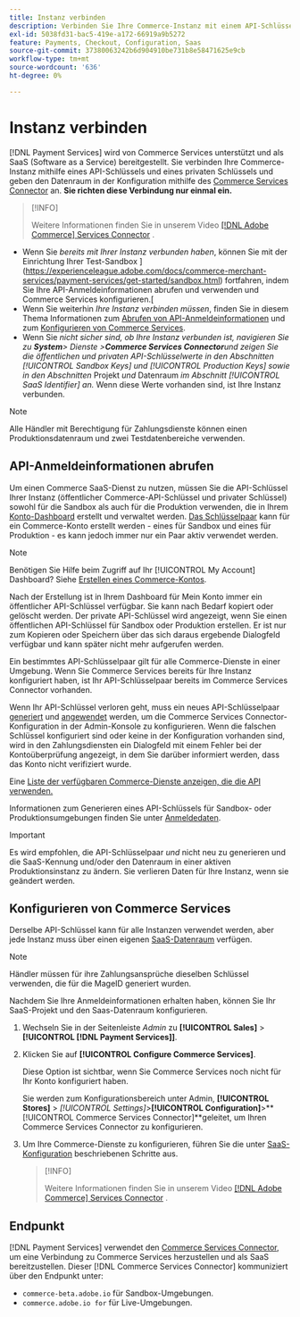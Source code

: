 ```yaml
---
title: Instanz verbinden
description: Verbinden Sie Ihre Commerce-Instanz mit einem API-Schlüssel und einem privaten Schlüssel und geben Sie den Datenraum in der Konfiguration an.
exl-id: 5038fd31-bac5-419e-a172-66919a9b5272
feature: Payments, Checkout, Configuration, Saas
source-git-commit: 37380063242b6d904910be731b8e58471625e9cb
workflow-type: tm+mt
source-wordcount: '636'
ht-degree: 0%

---
```


# Instanz verbinden

[!DNL Payment Services] wird von Commerce Services unterstützt und als SaaS (Software as a Service) bereitgestellt. Sie verbinden Ihre Commerce-Instanz mithilfe eines API-Schlüssels und eines privaten Schlüssels und geben den Datenraum in der Konfiguration mithilfe des [Commerce Services Connector](https://experienceleague.adobe.com/docs/commerce-merchant-services/user-guides/saas.html) an. **Sie richten diese Verbindung nur einmal ein.**

>[!INFO]
>
> Weitere Informationen finden Sie in unserem Video [[!DNL Adobe Commerce] Services Connector](https://experienceleague.adobe.com/docs/commerce-learn/tutorials/admin/adobe-commerce-services/configure-adobe-commerce-services-connector.html?lang=en) .

* Wenn Sie *bereits mit Ihrer Instanz verbunden haben*, können Sie mit der Einrichtung Ihrer Test-Sandbox ](https://experienceleague.adobe.com/docs/commerce-merchant-services/payment-services/get-started/sandbox.html) fortfahren, indem Sie Ihre API-Anmeldeinformationen abrufen und verwenden und Commerce Services konfigurieren.[
* Wenn Sie weiterhin *Ihre Instanz verbinden müssen*, finden Sie in diesem Thema Informationen zum [Abrufen von API-Anmeldeinformationen](#obtain-api-credentials) und zum [Konfigurieren von Commerce Services](#configure-commerce-services).
* Wenn Sie *nicht sicher sind, ob Ihre Instanz verbunden ist, navigieren Sie zu **System**> Dienste >**Commerce Services Connector**und zeigen Sie die öffentlichen und privaten API-Schlüsselwerte in den Abschnitten [!UICONTROL Sandbox Keys] und [!UICONTROL Production Keys] sowie in den Abschnitten* Projekt *und* Datenraum *im Abschnitt [!UICONTROL SaaS Identifier] an.* Wenn diese Werte vorhanden sind, ist Ihre Instanz verbunden.

>[!NOTE]
>
>Alle Händler mit Berechtigung für Zahlungsdienste können einen Produktionsdatenraum und zwei Testdatenbereiche verwenden.

## API-Anmeldeinformationen abrufen

Um einen Commerce SaaS-Dienst zu nutzen, müssen Sie die API-Schlüssel Ihrer Instanz (öffentlicher Commerce-API-Schlüssel und privater Schlüssel) sowohl für die Sandbox als auch für die Produktion verwenden, die in Ihrem [Konto-Dashboard](https://account.magento.com/customer/account/login) erstellt und verwaltet werden. [Das Schlüsselpaar](https://experienceleague.adobe.com/en/docs/commerce-admin/config/services/saas) kann für ein Commerce-Konto erstellt werden - eines für Sandbox und eines für Produktion - es kann jedoch immer nur ein Paar aktiv verwendet werden.

>[!NOTE]
>
>Benötigen Sie Hilfe beim Zugriff auf Ihr [!UICONTROL My Account] Dashboard? Siehe [Erstellen eines Commerce-Kontos](https://experienceleague.adobe.com/en/docs/commerce-admin/start/commerce-account/commerce-account-create).

Nach der Erstellung ist in Ihrem Dashboard für Mein Konto immer ein öffentlicher API-Schlüssel verfügbar. Sie kann nach Bedarf kopiert oder gelöscht werden. Der private API-Schlüssel wird angezeigt, wenn Sie einen öffentlichen API-Schlüssel für Sandbox oder Produktion erstellen. Er ist nur zum Kopieren oder Speichern über das sich daraus ergebende Dialogfeld verfügbar und kann später nicht mehr aufgerufen werden.

Ein bestimmtes API-Schlüsselpaar gilt für alle Commerce-Dienste in einer Umgebung. Wenn Sie Commerce Services bereits für Ihre Instanz konfiguriert haben, ist Ihr API-Schlüsselpaar bereits im Commerce Services Connector vorhanden.

Wenn Ihr API-Schlüssel verloren geht, muss ein neues API-Schlüsselpaar [generiert](https://experienceleague.adobe.com/docs/commerce-merchant-services/payment-services/get-started/connect.html#generate-an-api-key-and-private-key) und [angewendet](https://experienceleague.adobe.com/docs/commerce-merchant-services/payment-services/get-started/connect.html#configure-saas-project) werden, um die Commerce Services Connector-Konfiguration in der Admin-Konsole zu konfigurieren. Wenn die falschen Schlüssel konfiguriert sind oder keine in der Konfiguration vorhanden sind, wird in den Zahlungsdiensten ein Dialogfeld mit einem Fehler bei der Kontoüberprüfung angezeigt, in dem Sie darüber informiert werden, dass das Konto nicht verifiziert wurde.

Eine [ Liste der verfügbaren Commerce-Dienste anzeigen, die die API verwenden.](https://experienceleague.adobe.com/en/docs/commerce-merchant-services/user-guides/integration-services/saas#availableservices)

Informationen zum Generieren eines API-Schlüssels für Sandbox- oder Produktionsumgebungen finden Sie unter [Anmeldedaten](https://experienceleague.adobe.com/docs/commerce-merchant-services/user-guides/saas.html#apikey).

>[!IMPORTANT]
>
>Es wird empfohlen, die API-Schlüsselpaar *und* nicht neu zu generieren und die SaaS-Kennung und/oder den Datenraum in einer aktiven Produktionsinstanz zu ändern. Sie verlieren Daten für Ihre Instanz, wenn sie geändert werden.

## Konfigurieren von Commerce Services

Derselbe API-Schlüssel kann für alle Instanzen verwendet werden, aber jede Instanz muss über einen eigenen [SaaS-Datenraum](https://experienceleague.adobe.com/docs/commerce-merchant-services/user-guides/saas.html#saasenv) verfügen.

>[!NOTE]
>
>Händler müssen für ihre Zahlungsansprüche dieselben Schlüssel verwenden, die für die MageID generiert wurden.

Nachdem Sie Ihre Anmeldeinformationen erhalten haben, können Sie Ihr SaaS-Projekt und den Saas-Datenraum konfigurieren.

1. Wechseln Sie in der Seitenleiste _Admin_ zu **[!UICONTROL Sales]** > **[!UICONTROL [!DNL Payment Services]]**.
1. Klicken Sie auf **[!UICONTROL Configure Commerce Services]**.

   Diese Option ist sichtbar, wenn Sie Commerce Services noch nicht für Ihr Konto konfiguriert haben.

   Sie werden zum Konfigurationsbereich unter Admin, **[!UICONTROL Stores]** > _[!UICONTROL Settings]_>**[!UICONTROL Configuration]**>**[!UICONTROL Commerce Services Connector]**geleitet, um Ihren Commerce Services Connector zu konfigurieren.

1. Um Ihre Commerce-Dienste zu konfigurieren, führen Sie die unter [SaaS-Konfiguration](https://experienceleague.adobe.com/docs/commerce-merchant-services/user-guides/integration-services/saas.html#saasenv) beschriebenen Schritte aus.

   >[!INFO]
   >
   > Weitere Informationen finden Sie in unserem Video [[!DNL Adobe Commerce] Services Connector](https://experienceleague.adobe.com/docs/commerce-learn/tutorials/admin/adobe-commerce-services/configure-adobe-commerce-services-connector.html?lang=en#configuration-faqs) .

## Endpunkt

[!DNL Payment Services] verwendet den [Commerce Services Connector](https://experienceleague.adobe.com/docs/commerce-merchant-services/user-guides/saas.html), um eine Verbindung zu Commerce Services herzustellen und als SaaS bereitzustellen. Dieser [!DNL Commerce Services Connector] kommuniziert über den Endpunkt unter:

* `commerce-beta.adobe.io` für Sandbox-Umgebungen.
* `commerce.adobe.io for` für Live-Umgebungen.
